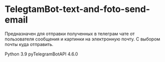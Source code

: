 # TelegtamBot-text-and-foto-send-email
Предназначен для отправки полученных в телеграм чате от пользователя сообщения и картинки на электронную почту. С выбором почты куда отправить.

Python 3.9
pyTelegramBotAPI 4.6.0
